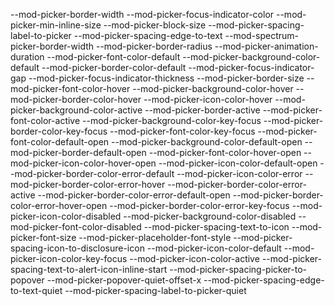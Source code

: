 --mod-picker-border-width
--mod-picker-focus-indicator-color
--mod-picker-min-inline-size
--mod-picker-block-size
--mod-picker-spacing-label-to-picker
--mod-picker-spacing-edge-to-text
--mod-spectrum-picker-border-width
--mod-picker-border-radius
--mod-picker-animation-duration
--mod-picker-font-color-default
--mod-picker-background-color-default
--mod-picker-border-color-default
--mod-picker-focus-indicator-gap
--mod-picker-focus-indicator-thickness
--mod-picker-border-size
--mod-picker-font-color-hover
--mod-picker-background-color-hover
--mod-picker-border-color-hover
--mod-picker-icon-color-hover
--mod-picker-background-color-active
--mod-picker-border-active
--mod-picker-font-color-active
--mod-picker-background-color-key-focus
--mod-picker-border-color-key-focus
--mod-picker-font-color-key-focus
--mod-picker-font-color-default-open
--mod-picker-background-color-default-open
--mod-picker-border-default-open
--mod-picker-font-color-hover-open
--mod-picker-icon-color-hover-open
--mod-picker-icon-color-default-open
--mod-picker-border-color-error-default
--mod-picker-icon-color-error
--mod-picker-border-color-error-hover
--mod-picker-border-color-error-active
--mod-picker-border-color-error-default-open
--mod-picker-border-color-error-hover-open
--mod-picker-border-color-error-key-focus
--mod-picker-icon-color-disabled
--mod-picker-background-color-disabled
--mod-picker-font-color-disabled
--mod-picker-spacing-text-to-icon
--mod-picker-font-size
--mod-picker-placeholder-font-style
--mod-picker-spacing-icon-to-disclosure-icon
--mod-picker-icon-color-default
--mod-picker-icon-color-key-focus
--mod-picker-icon-color-active
--mod-picker-spacing-text-to-alert-icon-inline-start
--mod-picker-spacing-picker-to-popover
--mod-picker-popover-quiet-offset-x
--mod-picker-spacing-edge-to-text-quiet
--mod-picker-spacing-label-to-picker-quiet